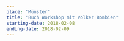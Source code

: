 ```yaml
---
place: "Münster"
title: "Buch Workshop mit Volker Bombien"
starting-date: 2018-02-08
ending-date: 2018-02-09
---
```

